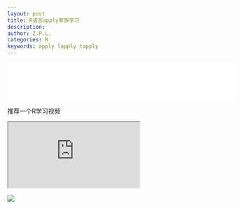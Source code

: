 ```yaml
---
layout: post
title: R语言apply家族学习
description:
author: Z.P.L.
categories: R
keywords: apply lapply tapply
---
```


<iframe frameborder="no" border="0" marginwidth="0" marginheight="0" width=520 height=86 src="//music.163.com/outchain/player?type=2&id=40024751&auto=1&height=66"></iframe>

推荐一个R学习视频

<iframe src="https://www.youtube.com/watch?v=Ptk_1Dc2iPY"></iframe>



![](https://upload.wikimedia.org/wikipedia/commons/1/13/2019_BMW_740d_xDrive_M_Sport_Automatic_3.0_Front.jpg)
